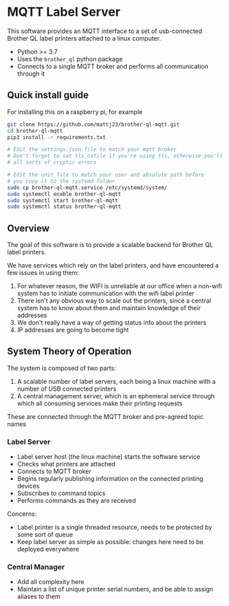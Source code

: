 # MQTT Label Server

This software provides an MQTT interface to a set of usb-connected Brother QL label printers attached to a linux computer.  

* Python >= 3.7
* Uses the `brother_ql` python package
* Connects to a single MQTT broker and performs all communication through it

## Quick install guide

For installing this on a raspberry pi, for example

```bash
git clone https://github.com/mattj23/brother-ql-mqtt.git
cd brother-ql-mqtt
pip3 install -r requirements.txt

# Edit the settings.json file to match your mqtt broker
# Don't forgot to set tls_cafile if you're using tls, otherwise you'll get
# all sorts of cryptic errors

# Edit the unit file to match your user and absolute path before
# you copy it to the systemd folder
sudo cp brother-ql-mqtt.service /etc/systemd/system/
sudo systemctl enable brother-ql-mqtt
sudo systemctl start brother-ql-mqtt
sudo systemctl status brother-ql-mqtt
```

## Overview

The goal of this software is to provide a scalable backend for Brother QL label printers.

We have services which rely on the label printers, and have encountered a few issues in using them:
1. For whatever reason, the WIFI is unreliable at our office when a non-wifi system has to initiate communication with the wifi label printer
2. There isn't any obvious way to scale out the printers, since a central system has to know about them and maintain knowledge of their addresses
3. We don't really have a way of getting status info about the printers
4. IP addresses are going to become tight

## System Theory of Operation

The system is composed of two parts:
1. A scalable number of label servers, each being a linux machine with a number of USB connected printers
2. A central management server, which is an ephemeral service through which all consuming services make their printing requests

These are connected through the MQTT broker and pre-agreed topic names

### Label Server
* Label server host (the linux machine) starts the software service
* Checks what printers are attached
* Connects to MQTT broker
* Begins regularly publishing information on the connected printing devices
* Subscribes to command topics
* Performs commands as they are received

Concerns:
* Label printer is a single threaded resource, needs to be protected by some sort of queue
* Keep label server as simple as possible: changes here need to be deployed everywhere

### Central Manager
* Add all complexity here
* Maintain a list of unique printer serial numbers, and be able to assign aliases to them


